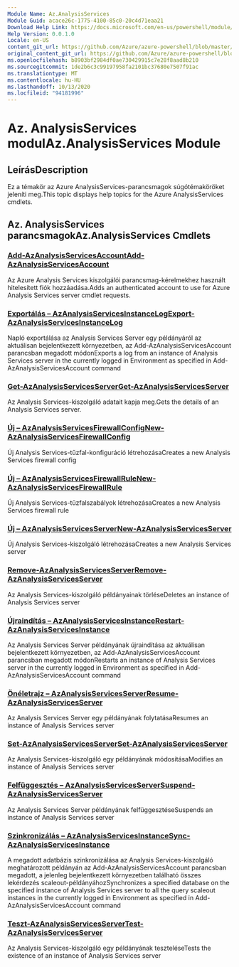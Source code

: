 ```yaml
---
Module Name: Az.AnalysisServices
Module Guid: acace26c-1775-4100-85c0-20c4d71eaa21
Download Help Link: https://docs.microsoft.com/en-us/powershell/module/az.analysisservices
Help Version: 0.0.1.0
Locale: en-US
content_git_url: https://github.com/Azure/azure-powershell/blob/master/src/AnalysisServices/AnalysisServices/help/Az.AnalysisServices.md
original_content_git_url: https://github.com/Azure/azure-powershell/blob/master/src/AnalysisServices/AnalysisServices/help/Az.AnalysisServices.md
ms.openlocfilehash: b8903bf2984df0ae730429915c7e28f8aad8b210
ms.sourcegitcommit: 1de2b6c3c99197958fa2101bc37680e7507f91ac
ms.translationtype: MT
ms.contentlocale: hu-HU
ms.lasthandoff: 10/13/2020
ms.locfileid: "94181996"
---
```

# <span data-ttu-id="93d94-101">Az. AnalysisServices modul</span><span class="sxs-lookup"><span data-stu-id="93d94-101">Az.AnalysisServices Module</span></span>
## <span data-ttu-id="93d94-102">Leírás</span><span class="sxs-lookup"><span data-stu-id="93d94-102">Description</span></span>
<span data-ttu-id="93d94-103">Ez a témakör az Azure AnalysisServices-parancsmagok súgótémaköröket jeleníti meg.</span><span class="sxs-lookup"><span data-stu-id="93d94-103">This topic displays help topics for the Azure AnalysisServices cmdlets.</span></span>

## <span data-ttu-id="93d94-104">Az. AnalysisServices parancsmagok</span><span class="sxs-lookup"><span data-stu-id="93d94-104">Az.AnalysisServices Cmdlets</span></span>
### [<span data-ttu-id="93d94-105">Add-AzAnalysisServicesAccount</span><span class="sxs-lookup"><span data-stu-id="93d94-105">Add-AzAnalysisServicesAccount</span></span>](Add-AzAnalysisServicesAccount.md)
<span data-ttu-id="93d94-106">Az Azure Analysis Services kiszolgálói parancsmag-kérelmekhez használt hitelesített fiók hozzáadása.</span><span class="sxs-lookup"><span data-stu-id="93d94-106">Adds an authenticated account to use for Azure Analysis Services server cmdlet requests.</span></span>

### [<span data-ttu-id="93d94-107">Exportálás – AzAnalysisServicesInstanceLog</span><span class="sxs-lookup"><span data-stu-id="93d94-107">Export-AzAnalysisServicesInstanceLog</span></span>](Export-AzAnalysisServicesInstanceLog.md)
<span data-ttu-id="93d94-108">Napló exportálása az Analysis Services Server egy példányáról az aktuálisan bejelentkezett környezetben, az Add-AzAnalysisServicesAccount parancsban megadott módon</span><span class="sxs-lookup"><span data-stu-id="93d94-108">Exports a log from an instance of Analysis Services server in the currently logged in Environment as specified in Add-AzAnalysisServicesAccount command</span></span>

### [<span data-ttu-id="93d94-109">Get-AzAnalysisServicesServer</span><span class="sxs-lookup"><span data-stu-id="93d94-109">Get-AzAnalysisServicesServer</span></span>](Get-AzAnalysisServicesServer.md)
<span data-ttu-id="93d94-110">Az Analysis Services-kiszolgáló adatait kapja meg.</span><span class="sxs-lookup"><span data-stu-id="93d94-110">Gets the details of an Analysis Services server.</span></span>

### [<span data-ttu-id="93d94-111">Új – AzAnalysisServicesFirewallConfig</span><span class="sxs-lookup"><span data-stu-id="93d94-111">New-AzAnalysisServicesFirewallConfig</span></span>](New-AzAnalysisServicesFirewallConfig.md)
<span data-ttu-id="93d94-112">Új Analysis Services-tűzfal-konfiguráció létrehozása</span><span class="sxs-lookup"><span data-stu-id="93d94-112">Creates a new Analysis Services firewall config</span></span> 

### [<span data-ttu-id="93d94-113">Új – AzAnalysisServicesFirewallRule</span><span class="sxs-lookup"><span data-stu-id="93d94-113">New-AzAnalysisServicesFirewallRule</span></span>](New-AzAnalysisServicesFirewallRule.md)
<span data-ttu-id="93d94-114">Új Analysis Services-tűzfalszabályok létrehozása</span><span class="sxs-lookup"><span data-stu-id="93d94-114">Creates a new Analysis Services firewall rule</span></span>

### [<span data-ttu-id="93d94-115">Új – AzAnalysisServicesServer</span><span class="sxs-lookup"><span data-stu-id="93d94-115">New-AzAnalysisServicesServer</span></span>](New-AzAnalysisServicesServer.md)
<span data-ttu-id="93d94-116">Új Analysis Services-kiszolgáló létrehozása</span><span class="sxs-lookup"><span data-stu-id="93d94-116">Creates a new Analysis Services server</span></span>

### [<span data-ttu-id="93d94-117">Remove-AzAnalysisServicesServer</span><span class="sxs-lookup"><span data-stu-id="93d94-117">Remove-AzAnalysisServicesServer</span></span>](Remove-AzAnalysisServicesServer.md)
<span data-ttu-id="93d94-118">Az Analysis Services-kiszolgáló példányainak törlése</span><span class="sxs-lookup"><span data-stu-id="93d94-118">Deletes an instance of Analysis Services server</span></span>

### [<span data-ttu-id="93d94-119">Újraindítás – AzAnalysisServicesInstance</span><span class="sxs-lookup"><span data-stu-id="93d94-119">Restart-AzAnalysisServicesInstance</span></span>](Restart-AzAnalysisServicesInstance.md)
<span data-ttu-id="93d94-120">Az Analysis Services Server példányának újraindítása az aktuálisan bejelentkezett környezetben, az Add-AzAnalysisServicesAccount parancsban megadott módon</span><span class="sxs-lookup"><span data-stu-id="93d94-120">Restarts an instance of Analysis Services server in the currently logged in Environment as specified in Add-AzAnalysisServicesAccount command</span></span>

### [<span data-ttu-id="93d94-121">Önéletrajz – AzAnalysisServicesServer</span><span class="sxs-lookup"><span data-stu-id="93d94-121">Resume-AzAnalysisServicesServer</span></span>](Resume-AzAnalysisServicesServer.md)
<span data-ttu-id="93d94-122">Az Analysis Services Server egy példányának folytatása</span><span class="sxs-lookup"><span data-stu-id="93d94-122">Resumes an instance of Analysis Services server</span></span>

### [<span data-ttu-id="93d94-123">Set-AzAnalysisServicesServer</span><span class="sxs-lookup"><span data-stu-id="93d94-123">Set-AzAnalysisServicesServer</span></span>](Set-AzAnalysisServicesServer.md)
<span data-ttu-id="93d94-124">Az Analysis Services-kiszolgáló egy példányának módosítása</span><span class="sxs-lookup"><span data-stu-id="93d94-124">Modifies  an instance of Analysis Services server</span></span>

### [<span data-ttu-id="93d94-125">Felfüggesztés – AzAnalysisServicesServer</span><span class="sxs-lookup"><span data-stu-id="93d94-125">Suspend-AzAnalysisServicesServer</span></span>](Suspend-AzAnalysisServicesServer.md)
<span data-ttu-id="93d94-126">Az Analysis Services Server példányának felfüggesztése</span><span class="sxs-lookup"><span data-stu-id="93d94-126">Suspends an instance of Analysis Services server</span></span>

### [<span data-ttu-id="93d94-127">Szinkronizálás – AzAnalysisServicesInstance</span><span class="sxs-lookup"><span data-stu-id="93d94-127">Sync-AzAnalysisServicesInstance</span></span>](Sync-AzAnalysisServicesInstance.md)
<span data-ttu-id="93d94-128">A megadott adatbázis szinkronizálása az Analysis Services-kiszolgáló meghatározott példányán az Add-AzAnalysisServicesAccount parancsban megadott, a jelenleg bejelentkezett környezetben található összes lekérdezés scaleout-példányához</span><span class="sxs-lookup"><span data-stu-id="93d94-128">Synchronizes a specified database on the specified instance of Analysis Services server to all the query scaleout instances in the currently logged in Environment as specified in Add-AzAnalysisServicesAccount command</span></span>

### [<span data-ttu-id="93d94-129">Teszt-AzAnalysisServicesServer</span><span class="sxs-lookup"><span data-stu-id="93d94-129">Test-AzAnalysisServicesServer</span></span>](Test-AzAnalysisServicesServer.md)
<span data-ttu-id="93d94-130">Az Analysis Services-kiszolgáló egy példányának tesztelése</span><span class="sxs-lookup"><span data-stu-id="93d94-130">Tests the existence of an instance of Analysis Services server</span></span>

